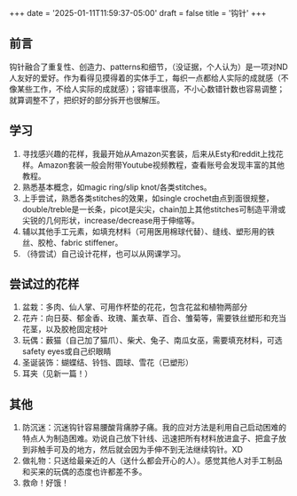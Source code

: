 +++
date = '2025-01-11T11:59:37-05:00'
draft = false
title = '钩针'
+++
## 前言
钩针融合了重复性、创造力、patterns和细节，（没证据，个人认为）是一项对ND人友好的爱好。作为看得见摸得着的实体手工，每织一点都给人实际的成就感（不像某些工作，不给人实际的成就感）；容错率很高，不小心数错针数也容易调整；就算调整不了，把织好的部分拆开也很解压。

## 学习
1. 寻找感兴趣的花样，我最开始从Amazon买套装，后来从Esty和reddit上找花样。Amazon套装一般会附带Youtube视频教程，查看账号会发现丰富的其他教程。
2. 熟悉基本概念，如magic ring/slip knot/各类stitches。
3. 上手尝试，熟悉各类stitches的效果，如single crochet由点到面很规整，double/treble是一长条，picot是尖尖，chain加上其他stitches可制造平滑或尖锐的几何形状，increase/decrease用于伸缩等。
4. 辅以其他手工元素，如填充材料（可用医用棉球代替）、缝线、塑形用的铁丝、胶枪、fabric stiffener。 
5. （待尝试）自己设计花样，也可以从网课学习。

## 尝试过的花样
1. 盆栽：多肉、仙人掌、可用作杯垫的花花，包含花盆和植物两部分
2. 花卉：向日葵、郁金香、玫瑰、薰衣草、百合、雏菊等，需要铁丝塑形和充当花茎，以及胶枪固定枝叶
3. 玩偶：薮猫（自己加了猫爪）、柴犬、兔子、南瓜女巫，需要填充材料，可选safety eyes或自己织眼睛
4. 圣诞装饰：蝴蝶结、铃铛、圆球、雪花（已塑形）
5. 耳夹（见新一篇！）

## 其他
1. 防沉迷：沉迷钩针容易腰酸背痛脖子痛。我的应对方法是利用自己启动困难的特点人为制造困难。劝说自己放下针线、迅速把所有材料放进盒子、把盒子放到非触手可及的地方，然后就会因为手伸不到无法继续钩针。XD
2. 做礼物：只送给最亲近的人（送什么都会开心的人）。感觉其他人对手工制品和买来的玩偶的态度也许都差不多。
3. 救命！好饿！